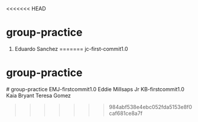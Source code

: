 <<<<<<< HEAD
# group-practice

1. Eduardo Sanchez 
=======
jc-first-commit1.0
# group-practice 
<jaden coats>
# group-practice
EMJ-firstcommit1.0
Eddie Millsaps Jr
KB-firstcommit1.0
Kaia Bryant 
Teresa Gomez

>>>>>>> 984abf538e4ebc052fda5153e8f0caf681ce8a7f
